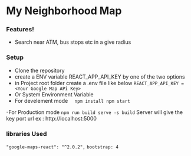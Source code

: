# My Neighborhood Map
### Features!

  - Search near ATM, bus stops etc in a give radius
 ### Setup
 - Clone the repository
 - create a ENV variable REACT_APP_API_KEY by one of the two options
 -  in Project root folder create a .env file like below
 `REACT_APP_API_KEY =<Your Google Map APi Key>`
 - Or System Environment Variable
 - For develement mode
 `  npm install
   npm start`

 -For Production mode
 `npm run build
serve -s build`
Server will give the key port url ex : http://localhost:5000 

### libraries Used
`"google-maps-react": "^2.0.2",`
`bootstrap: 4`